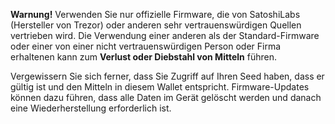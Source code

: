 **Warnung!** Verwenden Sie nur offizielle Firmware, die von SatoshiLabs (Hersteller
von Trezor) oder anderen sehr vertrauenswürdigen Quellen vertrieben wird. Die
Verwendung einer anderen als der Standard-Firmware oder einer von einer nicht
vertrauenswürdigen Person oder Firma erhaltenen kann zum **Verlust oder Diebstahl
von Mitteln** führen.

Vergewissern Sie sich ferner, dass Sie Zugriff auf Ihren Seed haben, dass er
gültig ist und den Mitteln in diesem Wallet entspricht. Firmware-Updates können
dazu führen, dass alle Daten im Gerät gelöscht werden und danach eine Wiederherstellung
erforderlich ist.
